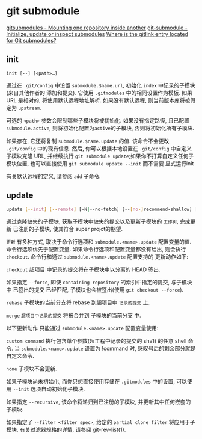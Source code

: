 # git submodule

[gitsubmodules - Mounting one repository inside another](https://book.git-scm.com/docs/gitsubmodules)
[git-submodule - Initialize, update or inspect submodules](https://book.git-scm.com/docs/git-submodule/zh_HANS-CN)
[Where is the gitlink entry located for Git submodules?](https://stackoverflow.com/questions/66955714/where-is-the-gitlink-entry-located-for-git-submodules)

## init

`init [--] [<path>…​]`

通过在 `.git/config` 中设置 `submodule.$name.url`,
初始化 `index` 中记录的子模块(来自其他作者的 添加和提交).
它使用 `.gitmodules` 中的相同设置作为模板.
如果 URL 是相对的, 将使用默认远程地址解析.
如果没有默认远程, 则当前版本库将被假定为 `upstream`.

可选的 `<path>` 参数会限制哪些子模块将被初始化.
如果没有指定路径, 且已配置 `submodule.active`,
则将初始化配置为`active`的子模块, 否则将初始化所有子模块.

如果存在, 它还将复制 `submodule.$name.update` 的值.
该命令不会更改 `.git/config` 中的现有信息.
然后, 你可以根据本地设置在 `.git/config` 中自定义子模块克隆 URL,
并继续执行 `git submodule update`;如果你不打算自定义任何子模块位置,
也可以直接使用 `git submodule update --init` 而不需要 显式运行init

有关默认远程的定义, 请参阅 `add` 子命令.

## update

```bash
update [--init] [--remote] [-N|--no-fetch] [--[no-]recommend-shallow] [-f|--force] [--checkout|--rebase|--merge] [--reference <repository>] [--depth <depth>] [--recursive] [--jobs <n>] [--[no-]single-branch] [--filter <filter spec>] [--] [<path>…​]
```

通过克隆缺失的子模块, 获取子模块中缺失的提交以及更新子模块的 `工作树`,
完成更新 已注册的子模块, 使其符合 super projct的期望.

`更新` 有多种方式, 取决于命令行选项和
`submodule.<name>.update` 配置变量的值. 命令行选项优先于配置变量.
如果命令行选项和配置变量都没有给出, 则会执行 `checkout`.
命令行和通过 `submodule.<name>.update` 配置支持的 更新动作如下:

`checkout`
超项目 中记录的提交将在子模块中以分离的 HEAD 签出.

如果指定 `--force`,
即使 `containing repository` 的索引中指定的提交,
与子模块中 已签出的提交 已经匹配,
子模块也会被签出(使用 `git checkout --force`).

`rebase`
子模块的当前分支将 rebase 到超项目中 `记录的提交` 上.

`merge`
`超项目中记录的提交` 将被合并到 子模块的当前分支 中.

以下更新动作 只能通过 `submodule.<name>.update` 配置变量使用:

`custom command`
执行包含单个参数(超工程中记录的提交的 sha1) 的任意 shell 命令.
当 `submodule.<name>.update` 设置为 !command 时,
感叹号后的剩余部分就是自定义命令.

`none`
子模块不会更新.

如果子模块尚未初始化, 而你只想直接使用存储在 `.gitmodules` 中的设置,
可以使用 `--init` 选项自动初始化子模块.

如果指定 `--recursive`, 该命令将递归到已注册的子模块,
并更新其中任何嵌套的子模块.

如果指定了 `--filter <filter spec>`,
给定的 `partial clone filter` 将应用于子模块.
有关过滤器规格的详情, 请参阅 git-rev-list(1).
